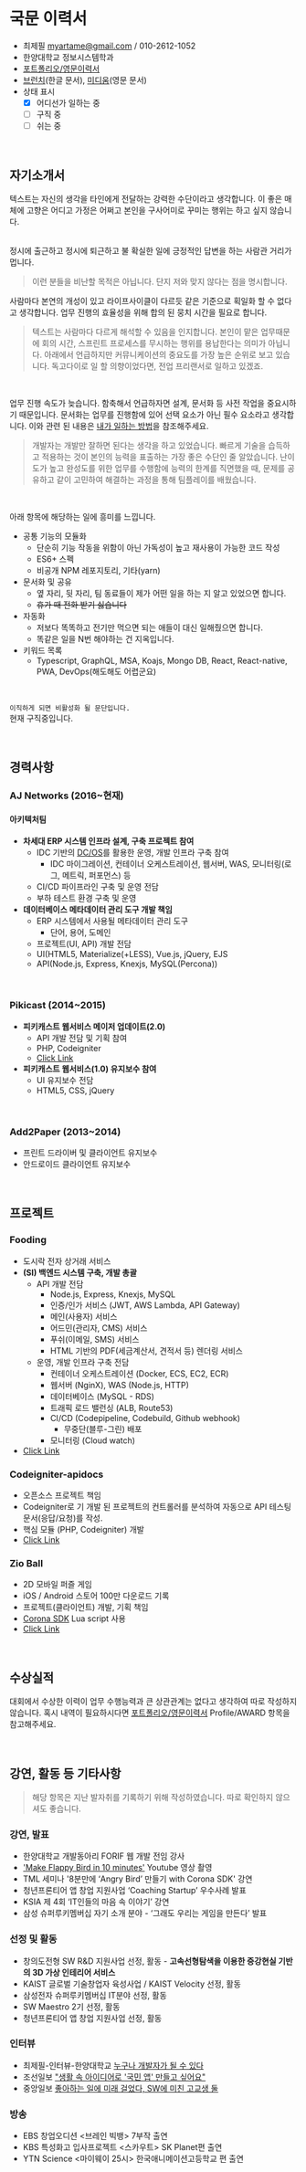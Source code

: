 # 국문 이력서

- 최제필 myartame@gmail.com / 010-2612-1052
- 한양대학교 정보시스템학과
- [포트폴리오/영문이력서](https://owen1025.github.io)
- [브런치]()(한글 문서), [미디움]()(영문 문서)
- 상태 표시
  - [x] 어디선가 일하는 중
  - [ ] 구직 중
  - [ ] 쉬는 중

</br>

## 자기소개서
텍스트는 자신의 생각을 타인에게 전달하는 강력한 수단이라고 생각합니다. 이 좋은 매체에 고향은 어디고 가정은 어쩌고 본인을 구사어미로 꾸미는 행위는 하고 싶지 않습니다.

</br>정시에 출근하고 정시에 퇴근하고 불 확실한 일에  긍정적인 답변을 하는 사람관 거리가 멉니다.
> 이런 분들을 비난할 목적은 아닙니다. 단지 저와 맞지 않다는 점을 명시합니다.

사람마다 본연의 개성이 있고 라이프사이클이 다르듯 같은 기준으로 획일화 할 수 없다고 생각합니다. 업무 진행의 효율성을 위해 합의 된 뭉치 시간을 필요로 합니다. 
> 텍스트는 사람마다 다르게 해석할 수 있음을 인지합니다. 본인이 맡은 업무때문에 회의 시간, 스프린트 프로세스를 무시하는 행위를 용납한다는 의미가 아닙니다. 아래에서 언급하지만 커뮤니케이션의 중요도를 가장 높은 순위로 보고 있습니다. 독고다이로 일 할 의향이었다면, 전업 프리랜서로 일하고 있겠죠.

</br>

업무 진행 속도가 늦습니다. 함축해서 언급하자면 설계, 문서화 등 사전 작업을 중요시하기 때문입니다. 문서화는 업무를 진행함에 있어 선택 요소가 아닌 필수 요소라고 생각합니다. 이와 관련 된 내용은 [내가 일하는 방법]()을 참조해주세요. 
> 개발자는 개발만 잘하면 된다는 생각을 하고 있었습니다. 빠르게 기술을 습득하고 적용하는 것이 본인의 능력을 표출하는 가장 좋은 수단인 줄 알았습니다. 난이도가 높고 완성도를 위한 업무를 수행함에 능력의 한계를 직면했을 때, 문제를 공유하고 같이 고민하여 해결하는 과정을 통해 팀플레이를 배웠습니다.

</br>

아래 항목에 해당하는 일에 흥미를 느낍니다.
- 공통 기능의 모듈화
  - 단순히 기능 작동을 위함이 아닌 가독성이 높고 재사용이 가능한 코드 작성
  - ES6+ 스펙
  - 비공개 NPM 레포지토리, 기타(yarn)
- 문서화 및 공유
  - 옆 자리, 뒷 자리, 팀 동료들이 제가 어떤 일을 하는 지 알고 있었으면 합니다.
  - ~~휴가 때 전화 받기 싫습니다~~
- 자동화
  - 저보다 똑똑하고 전기만 먹으면 되는 애들이 대신 일해줬으면 합니다.
  - 똑같은 일을 N번 해야하는 건 지옥입니다.
- 키워드 목록
  - Typescript, GraphQL, MSA, Koajs, Mongo DB, React, React-native, PWA, DevOps(해도해도 어렵군요)

</br>

`이직하게 되면 비활성화 될 문단입니다.`</br>
현재 구직중입니다. 


</br>

## 경력사항
### AJ Networks (2016~현재)
#### 아키텍처팀 
- **차세대 ERP 시스템 인프라 설계, 구축 프로젝트 참여**
  - IDC 기반의 [DC/OS](https://dcos.io/)를 활용한 운영, 개발 인프라 구축 참여
    - IDC 마이그레이션, 컨테이너 오케스트레이션, 웹서버, WAS, 모니터링(로그, 메트릭, 퍼포먼스) 등
  - CI/CD 파이프라인 구축 및 운영 전담
  - 부하 테스트 환경 구축 및 운영
- **데이터베이스 메타데이터 관리 도구 개발 책임**
  - ERP 시스템에서 사용될 메타데이터 관리 도구
    - 단어, 용어, 도메인 
  - 프로젝트(UI, API) 개발 전담
  - UI(HTML5, Materialize(+LESS), Vue.js, jQuery, EJS
  - API(Node.js, Express, Knexjs, MySQL(Percona))

</br>

### Pikicast (2014~2015)
- **피키캐스트 웹서비스 메이저 업데이트(2.0)**
  - API 개발 전담 및 기획 참여
  - PHP, Codeigniter
  - [Click Link](https://www.pikicast.com/)
- **피키캐스트 웹서비스(1.0) 유지보수 참여**
  - UI 유지보수 전담
  - HTML5, CSS, jQuery

</br>

### Add2Paper (2013~2014)
- 프린트 드라이버 및 클라이언트 유지보수 
- 안드로이드 클라이언트 유지보수 

</br>

## 프로젝트
### Fooding
- 도시락 전자 상거래 서비스
- **(SI) 백엔드 시스템 구축, 개발 총괄**
  - API 개발 전담
    - Node.js, Express, Knexjs, MySQL
    - 인증/인가 서비스 (JWT, AWS Lambda, API Gateway)
    - 메인(사용자) 서비스
    - 어드민(관리자, CMS) 서비스
    - 푸쉬(이메일, SMS) 서비스
    - HTML 기반의 PDF(세금계산서, 견적서 등) 렌더링 서비스
  - 운영, 개발 인프라 구축 전담
    - 컨테이너 오케스트레이션 (Docker, ECS, EC2, ECR)
    - 웹서버 (NginX), WAS (Node.js, HTTP)
    - 데이터베이스 (MySQL - RDS)
    - 트래픽 로드 밸런싱 (ALB, Route53)
    - CI/CD (Codepipeline, Codebuild, Github webhook)
      - 무중단(블루-그린) 배포
    - 모니터링 (Cloud watch)
- [Click Link](http://fooding.io)

### Codeigniter-apidocs
- 오픈소스 프로젝트 책임
- Codeigniter로 기 개발 된 프로젝트의 컨트롤러를 분석하여 자동으로 API 테스팅 문서(응답/요청)를 작성. 
- 핵심 모듈 (PHP, Codeigniter) 개발
- [Click Link](https://github.com/owen1025/codeigniter-apidocs)

### Zio Ball
- 2D 모바일 퍼즐 게임
- iOS / Android 스토어 100만 다운로드 기록
- 프로젝트(클라이언트) 개발, 기획 책임
- [Corona SDK](https://coronalabs.com/product/) Lua script 사용
- [Click Link](https://www.youtube.com/watch?v=0Lzv6W_c-lY)

</br>

## 수상실적
대회에서 수상한 이력이 업무 수행능력과 큰 상관관계는 없다고 생각하여 따로 작성하지 않습니다. 혹시 내역이 필요하시다면 [포트폴리오/영문이력서](https://owen1025.github.io) Profile/AWARD 항목을 참고해주세요.

</br>

## 강연, 활동 등 기타사항
> 해당 항목은 지난 발자취를 기록하기 위해 작성하였습니다. 따로 확인하지 않으셔도 좋습니다.

### 강연, 발표
- 한양대학교 개발동아리 FORIF 웹 개발 전임 강사
- ['Make Flappy Bird in 10 minutes'](https://www.youtube.com/watch?v=S1CeVZ_i0y0) Youtube 영상 촬영
- TML 세미나 '8분만에 ‘Angry Bird’ 만들기 with Corona SDK' 강연
- 청년프론티어 앱 창업 지원사업 ‘Coaching Startup’ 우수사례 발표
- KSIA 제 4회 ‘IT인들의 마음 속 이야기’ 강연
- 삼성 슈퍼루키멤버십 자기 소개 분야 - ‘그래도 우리는 게임을 만든다’ 발표

### 선정 및 활동
- 창의도전형 SW R&D 지원사업 선정, 활동 - **고속선형탐색을 이용한 증강현실 기반의 3D 가상 인테리어 서비스**
- KAIST 글로벌 기술창업자 육성사업 / KAIST Velocity 선정, 활동
- 삼성전자 슈퍼루키멤버십 IT분야 선정, 활동
- SW Maestro 2기 선정, 활동
- 청년프론티어 앱 창업 지원사업 선정, 활동

### 인터뷰
- 최제필-인터뷰-한양대학교 [누구나 개발자가 될 수 있다](http://www.hanyang.ac.kr/web/www/interview?p_p_id=newsView_WAR_newsportlet&p_p_lifecycle=0&p_p_state=normal&p_p_mode=view&p_p_col_id=column-1&p_p_col_count=1&_newsView_WAR_newsportlet_sCategoryId=0&_newsView_WAR_newsportlet_sTag=%EC%B5%9C%EC%A0%9C%ED%95%84&_newsView_WAR_newsportlet_sCurPage=1&_newsView_WAR_newsportlet_sIsMyMessage=0&_newsView_WAR_newsportlet_action=view_message&_newsView_WAR_newsportlet_sRefLinkId=0&_newsView_WAR_newsportlet_messageId=17589&_newsView_WAR_newsportlet_sOwnerId=0)
- 조선일보 ["생활 속 아이디어로 '국민 앱' 만들고 싶어요"](http://news.chosun.com/site/data/html_dir/2012/10/10/2012101001508.html?rsMobile=false)
- 중앙일보 [좋아하는 일에 미래 걸었다, SW에 미친 고교생 둘](http://news.joins.com/article/9944561)

### 방송
- EBS 창업오디션 <브레인 빅뱅> 7부작 출연
- KBS 특성화고 입사프로젝트 <스카우트> SK Planet편 출연
- YTN Science <마이웨이 25시> 한국애니메이션고등학교 편 출연